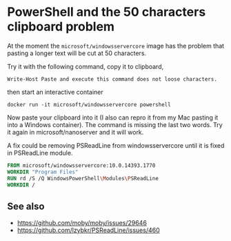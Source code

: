 # PowerShell and the 50 characters clipboard problem

At the moment the `microsoft/windowsservercore` image has the problem
that pasting a longer text will be cut at 50 characters.

Try it with the following command, copy it to clipboard,

```
Write-Host Paste and execute this command does not loose characters.
```

then start an interactive container

```
docker run -it microsoft/windowsservercore powershell
```

Now paste your clipboard into it (I also can repro it from my Mac pasting it into a Windows container). The command is missing the last two words. Try it again in microsoft/nanoserver and it will work.

A fix could be removing PSReadLine from windowsservercore until it is fixed in PSReadLine module.

```Dockerfile
FROM microsoft/windowsservercore:10.0.14393.1770
WORKDIR "Program Files"
RUN rd /S /Q WindowsPowerShell\Modules\PSReadLine
WORKDIR /
```

## See also
- https://github.com/moby/moby/issues/29646
- https://github.com/lzybkr/PSReadLine/issues/460
